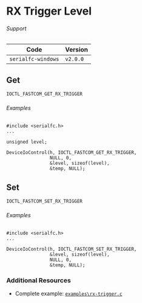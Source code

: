 # RX Trigger Level

###### Support
| Code           | Version
| -------------- | --------
| `serialfc-windows` | `v2.0.0` 

## Get
```c
IOCTL_FASTCOM_GET_RX_TRIGGER
```

###### Examples
```
#include <serialfc.h>
...

unsigned level;

DeviceIoControl(h, IOCTL_FASTCOM_GET_RX_TRIGGER, 
				NULL, 0, 
				&level, sizeof(level), 
				&temp, NULL);	
```


## Set
```c
IOCTL_FASTCOM_SET_RX_TRIGGER
```

###### Examples
```
#include <serialfc.h>
...

DeviceIoControl(h, IOCTL_FASTCOM_SET_RX_TRIGGER, 
				&level, sizeof(level), 
				NULL, 0, 
				&temp, NULL);
```


### Additional Resources
- Complete example: [`examples\rx-trigger.c`](https://github.com/commtech/serialfc-windows/blob/master/examples/rx-trigger.c)
